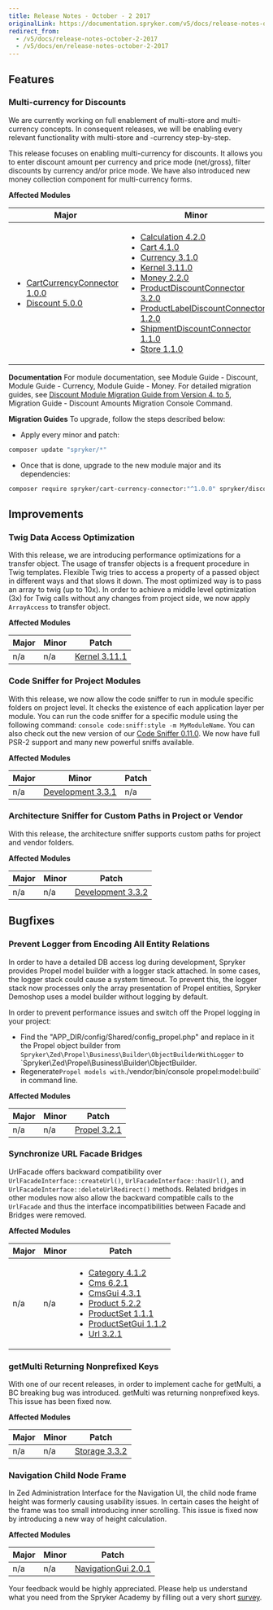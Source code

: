 ```yaml
---
title: Release Notes - October - 2 2017
originalLink: https://documentation.spryker.com/v5/docs/release-notes-october-2-2017
redirect_from:
  - /v5/docs/release-notes-october-2-2017
  - /v5/docs/en/release-notes-october-2-2017
---
```


## Features
### Multi-currency for Discounts
We are currently working on full enablement of multi-store and multi-currency concepts. In consequent releases, we will be enabling every relevant functionality with multi-store and -currency step-by-step.

This release focuses on enabling multi-currency for discounts. It allows you to enter discount amount per currency and price mode (net/gross), filter discounts by currency and/or price mode. We have also introduced new money collection component for multi-currency forms.

**Affected Modules**

| Major | Minor | Patch |
| --- | --- | --- |
| <ul><li>[CartCurrencyConnector 1.0.0](https://github.com/spryker/cart-currency-connector/releases/tag/1.0.0)</li><li>[Discount 5.0.0](https://github.com/spryker/Discount/releases/tag/5.0.0)</li></ul> | <ul><li>[Calculation 4.2.0](https://github.com/spryker/Calculation/releases/tag/4.2.0)</li><li>[Cart 4.1.0](https://github.com/spryker/Cart/releases/tag/4.1.0)</li><li>[Currency 3.1.0](https://github.com/spryker/Currency/releases/tag/3.1.0)</li><li>[Kernel 3.11.0](https://github.com/spryker/Kernel/releases/tag/3.11.0)</li><li>[Money 2.2.0](https://github.com/spryker/Money/releases/tag/2.2.0)</li><li>[ProductDiscountConnector 3.2.0](https://github.com/spryker/product-discount-connector/releases/tag/3.2.0)</li><li>[ProductLabelDiscountConnector 1.2.0](https://github.com/spryker/product-label-discount-connector/releases/tag/1.2.0)</li><li>[ShipmentDiscountConnector 1.1.0](https://github.com/spryker/shipment-discount-connector/releases/tag/1.1.0)</li><li>[Store 1.1.0](https://github.com/spryker/Store/releases/tag/1.1.0)</li></ul> | <ul><li>[CustomerGroupDiscountConnector 2.0.2](https://github.com/spryker/customer-group-discount-connector/releases/tag/2.0.2)</li><li>[DiscountCalculationConnector 5.0.1](https://github.com/spryker/DiscountCalculationConnector/releases/tag/5.0.1)</li><li>[DiscountPromotion 1.0.2](https://github.com/spryker/discount-promotion/releases/tag/1.0.2)</li><li>[OmsDiscountConnector 3.0.1](https://github.com/spryker/oms-discount-connector/releases/tag/3.0.1)</li></ul> |

**Documentation**
For module documentation, see Module Guide - Discount<!--/module_guide/spryker/discount.htm)-->, Module Guide - Currency<!--/module_guide/spryker/currency.htm)-->, Module Guide - Money<!--/module_guide/spryker/money.htm)-->.
For detailed migration guides, see [Discount Module Migration Guide from Version 4. to 5](https://documentation.spryker.com/docs/en/mg-discount#upgrading-from-version-4---to-version-5--), Migration Guide - Discount Amounts Migration Console Command.

**Migration Guides**
To upgrade, follow the steps described below:

* Apply every minor and patch:

```bash
composer update "spryker/*"
```

* Once that is done, upgrade to the new module major and its dependencies:

```bash
composer require spryker/cart-currency-connector:"^1.0.0" spryker/discount:"^5.0.0"
```

## Improvements
### Twig Data Access Optimization
With this release, we are introducing performance optimizations for a transfer object. The usage of transfer objects is a frequent procedure in Twig templates. Flexible Twig tries to access a property of a passed object in different ways and that slows it down. The most optimized way is to pass an array to twig (up to 10x). In order to achieve a middle level optimization (3x) for Twig calls without any changes from project side, we now apply  `ArrayAccess` to transfer object.

**Affected Modules**

| Major | Minor | Patch |
| --- | --- | --- |
| n/a | n/a | [Kernel 3.11.1](https://github.com/spryker/Kernel/releases/tag/3.11.1) |

### Code Sniffer for Project Modules
With this release, we now allow the code sniffer to run in module specific folders on project level. It checks the existence of each application layer per module. You can run the code sniffer for a specific module using the following command: `console code:sniff:style -m MyModuleName`. You can also check out the new version of our [Code Sniffer 0.11.0](https://github.com/spryker/code-sniffer/releases/tag/0.11.0). We now have full PSR-2 support and many new powerful sniffs available.

**Affected Modules**

| Major | Minor | Patch |
| --- | --- | --- |
| n/a | [Development 3.3.1](https://github.com/spryker/Development/releases/tag/3.3.1) | n/a |

### Architecture Sniffer for Custom Paths in Project or Vendor
With this release, the architecture sniffer supports custom paths for project and vendor folders.

**Affected Modules**

| Major | Minor| Patch |
| --- | --- | --- |
| n/a | n/a | [Development 3.3.2](https://github.com/spryker/Development/releases/tag/3.3.2) |

## Bugfixes
### Prevent Logger from Encoding All Entity Relations
In order to have a detailed DB access log during development, Spryker provides Propel model builder with a logger stack attached. In some cases, the logger stack could cause a system timeout. To prevent this, the logger stack now processes only the array presentation of Propel entities, Spryker Demoshop uses a model builder without logging by default.

In order to prevent performance issues and switch off the Propel logging in your project:

* Find the "APP_DIR/config/Shared/config_propel.php" and replace in it the Propel object builder from `Spryker\Zed\Propel\Business\Builder\ObjectBuilderWithLogger` to `Spryker\Zed\Propel\Business\Builder\ObjectBuilder.
* Regenerate` Propel models with `./vendor/bin/console propel:model:build` in command line.

**Affected Modules**

| Major | Minor | Patch |
| --- | --- | --- |
| n/a | n/a | [Propel 3.2.1](https://github.com/spryker/Propel/releases/tag/3.2.1) |

### Synchronize URL Facade Bridges
UrlFacade offers backward compatibility over `UrlFacadeInterface::createUrl()`, `UrlFacadeInterface::hasUrl()`, and `UrlFacadeInterface::deleteUrlRedirect()` methods. Related bridges in other modules now also allow the backward compatible calls to the `UrlFacade` and thus the interface incompatibilities between Facade and Bridges were removed.

**Affected Modules**

| Major | Minor | Patch |
| --- | --- | --- |
| n/a | n/a | <ul><li>[Category 4.1.2](https://github.com/spryker/Category/releases/tag/4.1.2)</li><li>[Cms 6.2.1](https://github.com/spryker/Cms/releases/tag/6.2.1)</li><li>[CmsGui 4.3.1](https://github.com/spryker/cms-gui/releases/tag/4.3.1)</li><li>[Product 5.2.2](https://github.com/spryker/Product/releases/tag/5.2.2)</li><li>[ProductSet 1.1.1](https://github.com/spryker/product-set/releases/tag/1.1.1)</li><li>[ProductSetGui 1.1.2](https://github.com/spryker/product-set-gui/releases/tag/1.1.2)</li><li>[Url 3.2.1](https://github.com/spryker/Url/releases/tag/3.2.1)</li></ul> |

### getMulti Returning Nonprefixed Keys
With one of our recent releases, in order to implement cache for getMulti, a BC breaking bug was introduced. getMulti was returning nonprefixed keys. This issue has been fixed now.

**Affected Modules**

| Major | Minor | Patch |
| --- | --- | --- |
| n/a | n/a | [Storage 3.3.2](https://github.com/spryker/Storage/releases/tag/3.3.2) |

### Navigation Child Node Frame
In Zed Administration Interface for the Navigation UI, the child node frame height was formerly causing usability issues. In certain cases the height of the frame was too small introducing inner scrolling. This issue is fixed now by introducing a new way of height calculation.

**Affected Modules**

| Major | Minor | Patch |
| --- | --- | --- |
| n/a | n/a | [NavigationGui 2.0.1](https://github.com/spryker/navigation-gui/releases/tag/2.0.1) |

Your feedback would be highly appreciated. Please help us understand what you need from the Spryker Academy by filling out a very short [survey](https://docs.google.com/forms/d/1_vZg0lfqq24Qf9-fQhU50NgsEBy4eDqnDyx7gKz9Faw/edit).

